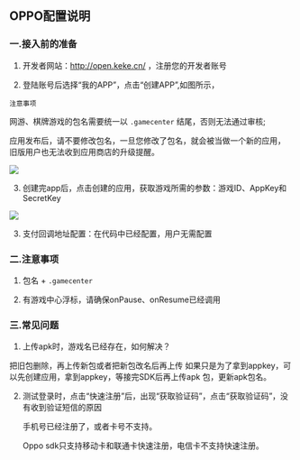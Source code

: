 
## OPPO配置说明

###  一.接入前的准备

  1. 开发者网站：<http://open.keke.cn/> ，注册您的开发者账号

  2. 登陆账号后选择“我的APP”，点击“创建APP”,如图所示，

   `注意事项`

   网游、棋牌游戏的包名需要统一以 `.gamecenter` 结尾，否则无法通过审核;

   应用发布后，请不要修改包名，一旦您修改了包名，就会被当做一个新的应用，  旧版用户也无法收到应用商店的升级提醒。

  ![](http://docs.mztgame.com/files/assets/img/oppo001.png)

  3. 创建完app后，点击创建的应用，获取游戏所需的参数：游戏ID、AppKey和SecretKey

  ![](http://docs.mztgame.com/files/assets/img/oppo002.png)

  3. 支付回调地址配置：在代码中已经配置，用户无需配置

### 二.注意事项

  1.  包名 +   `.gamecenter `

  2. 有游戏中心浮标，请确保onPause、onResume已经调用

### 三.常见问题

  1. 上传apk时，游戏名已经存在，如何解决？

  把旧包删除，再上传新包或者把新包改名后再上传
  如果只是为了拿到appkey，可以先创建应用，拿到appkey，等接完SDK后再上传apk      包，更新apk包名。

  2. 测试登录时，点击“快速注册”后，出现“获取验证码”，点击“获取验证码”，没有收到验证短信的原因

       手机号已经注册了，或者卡号不支持。

       Oppo sdk只支持移动卡和联通卡快速注册，电信卡不支持快速注册。
